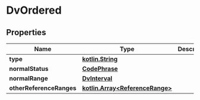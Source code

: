 # DvOrdered

## Properties
Name | Type | Description | Notes
------------ | ------------- | ------------- | -------------
**type** | [**kotlin.String**](.md) |  |  [optional]
**normalStatus** | [**CodePhrase**](CodePhrase.md) |  |  [optional]
**normalRange** | [**DvInterval**](DvInterval.md) |  |  [optional]
**otherReferenceRanges** | [**kotlin.Array&lt;ReferenceRange&gt;**](ReferenceRange.md) |  |  [optional]
